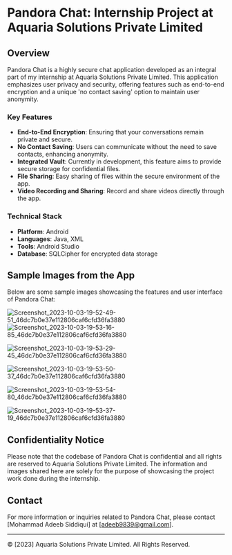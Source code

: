 # Pandora Chat: Internship Project at Aquaria Solutions Private Limited

## Overview
Pandora Chat is a highly secure chat application developed as an integral part of my internship at Aquaria Solutions Private Limited. This application emphasizes user privacy and security, offering features such as end-to-end encryption and a unique 'no contact saving' option to maintain user anonymity.

### Key Features
- **End-to-End Encryption**: Ensuring that your conversations remain private and secure.
- **No Contact Saving**: Users can communicate without the need to save contacts, enhancing anonymity.
- **Integrated Vault**: Currently in development, this feature aims to provide secure storage for confidential files.
- **File Sharing**: Easy sharing of files within the secure environment of the app.
- **Video Recording and Sharing**: Record and share videos directly through the app.

### Technical Stack
- **Platform**: Android
- **Languages**: Java, XML
- **Tools**: Android Studio
- **Database**: SQLCipher for encrypted data storage

## Sample Images from the App
Below are some sample images showcasing the features and user interface of Pandora Chat:

![Screenshot_2023-10-03-19-52-49-51_46dc7b0e37e112806caf6cfd36fa3880](https://github.com/Addy-codes/Pandora-Chat/assets/72205091/57f0ce13-791e-4c4c-9761-c016df43c849)
![Screenshot_2023-10-03-19-53-16-85_46dc7b0e37e112806caf6cfd36fa3880](https://github.com/Addy-codes/Pandora-Chat/assets/72205091/c6614530-c1d7-472f-a52e-f4d625ecaa17)

![Screenshot_2023-10-03-19-53-29-45_46dc7b0e37e112806caf6cfd36fa3880](https://github.com/Addy-codes/Pandora-Chat/assets/72205091/8f543a1a-da77-4a9c-b4f0-34036d09d0c4)

![Screenshot_2023-10-03-19-53-50-37_46dc7b0e37e112806caf6cfd36fa3880](https://github.com/Addy-codes/Pandora-Chat/assets/72205091/e34de765-0352-4c02-b331-aced16f28538)

![Screenshot_2023-10-03-19-53-54-80_46dc7b0e37e112806caf6cfd36fa3880](https://github.com/Addy-codes/Pandora-Chat/assets/72205091/e4f7f29a-edc6-4569-9d67-236ca26033fa)

![Screenshot_2023-10-03-19-53-37-19_46dc7b0e37e112806caf6cfd36fa3880](https://github.com/Addy-codes/Pandora-Chat/assets/72205091/a4808d98-e65a-47f2-8236-bd5509699881)

## Confidentiality Notice
Please note that the codebase of Pandora Chat is confidential and all rights are reserved to Aquaria Solutions Private Limited. The information and images shared here are solely for the purpose of showcasing the project work done during the internship.

## Contact
For more information or inquiries related to Pandora Chat, please contact [Mohammad Adeeb Siddiqui] at [adeeb9839@gmail.com].

---

© [2023] Aquaria Solutions Private Limited. All Rights Reserved.
